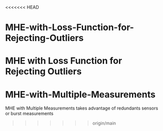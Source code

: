 <<<<<<< HEAD
# MHE-with-Loss-Function-for-Rejecting-Outliers
MHE with Loss Function for Rejecting Outliers
=======
# MHE-with-Multiple-Measurements
MHE with Multiple Measurements takes advantage of redundants sensors or burst measurements
>>>>>>> origin/main
